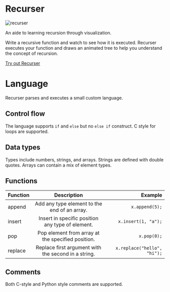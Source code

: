 # Recurser

![recurser](https://media.giphy.com/media/H1MZob5ZSIUAJrzQKv/giphy.gif)

An aide to learning recursion through visualization.

Write a recursive function and watch to see how it is executed.  Recurser executes your function and draws an 
animated tree to help you understand the concept of recursion.

[Try out Recurser](https://recurser.tech)

# Language

Recurser parses and executes a small custom language.

## Control flow

The language supports `if` and `else` but no `else if` construct.  C style for loops are supported.

## Data types

Types include numbers, strings, and arrays.  Strings are defined with double quotes.  Arrays can contain a mix of element types.

## Functions

| Function      | Description                                           | Example                      |
| ------------- |:-----------------------------------------------------:| ----------------------------:|
| append        | Add any type element to the end of an array.          | `x.append(5);`               |
| insert        | Insert in specific position any type of element.      | `x.insert(1, "a");`          |
| pop           | Pop element from array at the specified position.     | `x.pop(0);`                  |
| replace       | Replace first argument with the second in a string.   | `x.replace("hello", "hi");`  |

## Comments

Both C-style and Python style comments are supported.
